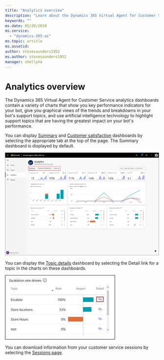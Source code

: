 ```yaml
---
title: "Analytics overview"
description: "Learn about the Dynamics 365 Virtual Agent for Customer Service dashboards."
keywords: ""
ms.date: 05/20/2019
ms.service:
  - "dynamics-365-ai"
ms.topic: article
ms.assetid: 
author: stevesaunders1952
ms.author: stevesaunders1952
manager: shellyha
---
```


# Analytics overview

The Dynamics 365 Virtual Agent for Customer Service analytics dashboards contain a variety of charts that show you key performance indicators for your bot, give you graphical views of the trends and breakdowns in your bot's support topics, and use artificial intelligence technology to highlight support topics that are having the greatest impact on your bot's performance.

You can display [Summary](analytics-summary.md) and [Customer satisfaction](analytics-CSAT.md) dashboards by selecting the appropriate tab at the top of the page. The Summary dashboard is displayed by default.

![Dashboards navigation](media/dashboard-tabs.png)

You can display the [Topic details](analytics-topic-details.md) dashboard by selecting the Detail link for a topic in the charts on these dashboards.

![Topic details link](media/topic-details-link.png)

You can download information from your customer service sessions by selecting the [Sessions page](analytics-sessions.md).
